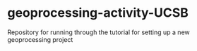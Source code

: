 # geoprocessing-activity-UCSB
Repository for running through the tutorial for setting up a new geoprocessing project
